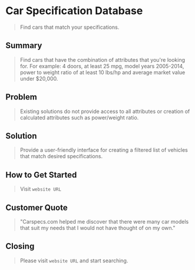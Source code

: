# Car Specification Database
> Find cars that match your specifications.

## Summary
> Find cars that have the combination of attributes that you're looking for. For example: 4 doors, at least 25 mpg, model years 2005-2014, power to weight ratio of at least 10 lbs/hp and average market value under $20,000.

## Problem
> Existing solutions do not provide access to all attributes or creation of calculated attributes such as power/weight ratio.

## Solution
> Provide a user-friendly interface for creating a filtered list of vehicles that match desired specifications.

## How to Get Started
> Visit `website URL`

## Customer Quote
> "Carspecs.com helped me discover that there were many car models that suit my needs that I would not have thought of on my own."

## Closing
> Please visit `website URL` and start searching.